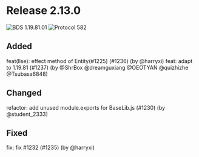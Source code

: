 # Release 2.13.0

![BDS 1.19.81.01](https://img.shields.io/badge/BDS-1.19.81.01-blue?style=for-the-badge) ![Protocol 582](https://img.shields.io/badge/Protocol-582-orange?style=for-the-badge)

## Added

feat(llse): effect method of Entity(#1225) (#1236) (by @harryxi)
feat: adapt to 1.19.81 (#1237) (by @ShrBox @dreamguxiang @OEOTYAN @quizhizhe @Tsubasa6848)

## Changed

refactor: add unused module.exports for BaseLib.js (#1230) (by @student_2333)

## Fixed

fix: fix #1232 (#1235) (by @harryxi)